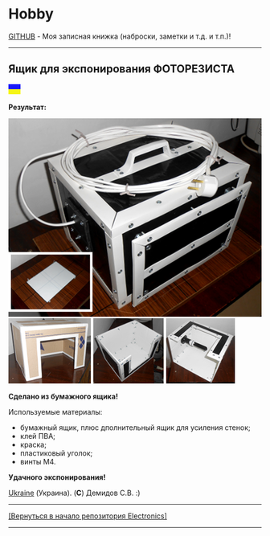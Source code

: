 # Hobby
[GITHUB](https://github.com) - Моя записная книжка (наброски, заметки и т.д. и т.п.)!

<hr>

## Ящик для экспонирования ФОТОРЕЗИСТА

![](https://github.com/drilnet/electronics/blob/master/UA.png)

**Результат:**

![](https://github.com/drilnet/electronics/blob/master/Box%20For%20Exposure%20Photoresist/%D0%98%D0%B7%D0%BE%D0%B1%D1%80%D0%B0%D0%B6%D0%B5%D0%BD%D0%B8%D1%8F%20-%20%D0%97%D0%B0%D0%B3%D0%BE%D1%82%D0%BE%D0%B2%D0%BA%D0%B8%20%D0%B4%D0%BB%D1%8F%20%D1%81%D1%82%D1%80%D0%B0%D0%BD%D0%B8%D1%86%D1%8B/Preview%20(512x402).png)
<br>
![](https://github.com/drilnet/electronics/blob/master/Box%20For%20Exposure%20Photoresist/%D0%98%D0%B7%D0%BE%D0%B1%D1%80%D0%B0%D0%B6%D0%B5%D0%BD%D0%B8%D1%8F%20-%20%D0%97%D0%B0%D0%B3%D0%BE%D1%82%D0%BE%D0%B2%D0%BA%D0%B8%20%D0%B4%D0%BB%D1%8F%20%D1%81%D1%82%D1%80%D0%B0%D0%BD%D0%B8%D1%86%D1%8B/Preview%20(451x130).png)

**Сделано из бумажного ящика!**

Используемые материалы:

- бумажный ящик, плюс дполнительный ящик для усиления стенок;
- клей ПВА;
- краска;
- пластиковый уголок;
- винты M4.

**Удачного экспонирования!**

[Ukraine](https://en.wikipedia.org/wiki/Ukraine) (Украина). (**C**) Демидов С.В. :)

<hr>

<span align="center">
<a href="https://github.com/drilnet/electronics">
[Вернуться в начало репозитория Electronics]
</a>
</span>

<hr>
